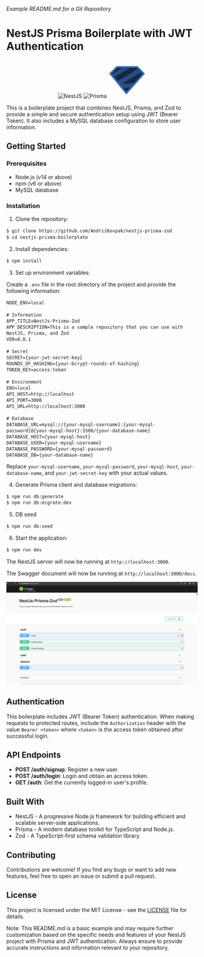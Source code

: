 *Example README.md for a Git Repository*


# NestJS Prisma Boilerplate with JWT Authentication

<p align="center">
  <img src="https://nestjs.com/img/logo_text.svg" height="100" alt="NestJS" />
  <img src="https://avatars.githubusercontent.com/u/17219288?s=200&v=4" height="100" alt="Prisma" />
  <img src="https://raw.githubusercontent.com/colinhacks/zod/HEAD/logo.svg" height="100" alt="Zod" />
</p>

This is a boilerplate project that combines NestJS, Prisma, and Zod to provide a simple and secure authentication setup using JWT (Bearer Token). It also includes a MySQL database configuration to store user information.

## Getting Started

### Prerequisites

- Node.js (v14 or above)
- npm (v6 or above)
- MySQL database

### Installation

1. Clone the repository:

```bash
$ git clone https://github.com/AndriiKovpak/nestjs-prisma-zod
$ cd nestjs-prisma-boilerplate
```

2. Install dependencies:

```bash
$ npm install
```

3. Set up environment variables:

Create a `.env` file in the root directory of the project and provide the following information:

```dotenv
NODE_ENV=local

# Information
APP_TITLE=NestJs-Prisma-Zod
APP_DESCRIPTION=This is a sample repository that you can use with NestJS, Prisma, and Zod
VER=0.0.1

# Secret
SECRET={your-jwt-secret-key}
ROUNDS_OF_HASHING={your-bcrypt-rounds-of-hashing}
TOKEN_KEY=access-token

# Environment
ENV=local
API_HOST=http://localhost
API_PORT=3000
API_URL=http://localhost:3000

# Database
DATABASE_URL=mysql://{your-mysql-username}:{your-mysql-password}@{your-mysql-host}:3306/{your-database-name}
DATABASE_HOST={your-mysql-host}
DATABASE_USER={your-mysql-username}
DATABASE_PASSWORD={your-mysql-password}
DATABASE_DB={your-database-name}
```


Replace `your-mysql-username`, `your-mysql-password`, `your-mysql-host`, `your-database-name`, and `your-jwt-secret-key` with your actual values.

4. Generate Prisma client and database migrations:

```bash
$ npm run db:generate
$ npm run db:migrate:dev
```

5. DB seed

```bash
$ npm run db:seed
```

6. Start the application:

```bash
$ npm run dev
```

The NestJS server will now be running at `http://localhost:3000`.

The Swagger document will now be running at `http://localhost:3000/docs`.

![Swagger](./swagger-docs.png)

## Authentication

This boilerplate includes JWT (Bearer Token) authentication. When making requests to protected routes, include the `Authorization` header with the value `Bearer <token>` where `<token>` is the access token obtained after successful login.

## API Endpoints

- **POST /auth/signup**: Register a new user.
- **POST /auth/login**: Login and obtain an access token.
- **GET /auth**: Get the currently logged-in user's profile.

## Built With

- NestJS - A progressive Node.js framework for building efficient and scalable server-side applications.
- Prisma - A modern database toolkit for TypeScript and Node.js.
- Zod - A TypeScript-first schema validation library.

## Contributing

Contributions are welcome! If you find any bugs or want to add new features, feel free to open an issue or submit a pull request.

## License

This project is licensed under the MIT License - see the [LICENSE](LICENSE) file for details.


Note: This README.md is a basic example and may require further customization based on the specific needs and features of your NestJS project with Prisma and JWT authentication. Always ensure to provide accurate instructions and information relevant to your repository.